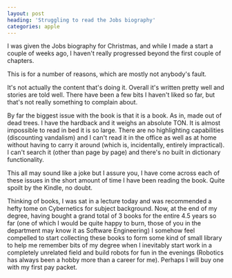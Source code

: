 ```yaml
---
layout: post
heading: 'Struggling to read the Jobs biography'
categories: apple
---
```


I was given the Jobs biography for Christmas, and while I made a start a couple of weeks ago, I haven't really progressed beyond the first couple of chapters.

This is for a number of reasons, which are mostly not anybody's fault. 

It's not actually the content that's doing it. Overall it's written pretty well and stories are told well. There have been a few bits I haven't liked so far, but that's not really something to complain about. 

By far the biggest issue with the book is that it is a book. As in, made out of dead trees. I have the hardback and it weighs an absolute TON. It is almost impossible to read in bed it is so large. There are no highlighting capabilities (discounting vandalism) and I can't read it in the office as well as at home without having to carry it around (which is, incidentally, entirely impractical). I can't search it (other than page by page) and there's no built in dictionary functionality. 

This all may sound like a joke but I assure you, I have come across each of these issues in the short amount of time I have been reading the book. Quite spoilt by the Kindle, no doubt.

Thinking of books, I was sat in a lecture today and was recommended a hefty tome on Cybernetics for subject background. Now, at the end of my degree, having bought a grand total of 3 books for the entire 4.5 years so far (one of which I would be quite happy to burn, those of you in the department may know it as Software Engineering) I somehow feel compelled to start collecting these books to form some kind of small library to help me remember bits of my degree when I inevitably start work in a completely unrelated field and build robots for fun in the evenings (Robotics has always been a hobby more than a career for me). Perhaps I will buy one with my first pay packet.
